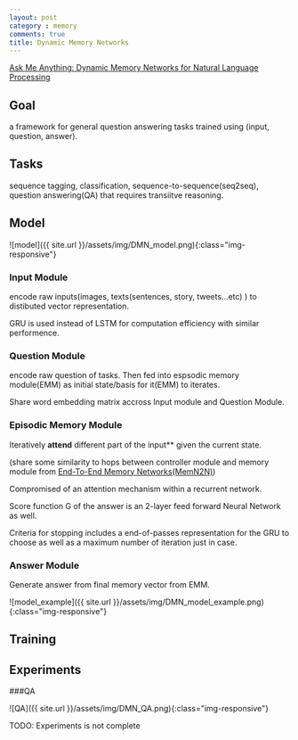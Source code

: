 ```yaml
---
layout: post
category : memory
comments: true
title: Dynamic Memory Networks 
---
```


[Ask Me Anything: Dynamic Memory Networks for Natural Language Processing](https://pdfs.semanticscholar.org/70b2/1f7c1670b89e48cabc00fd2e386da558bfa3.pdf?_ga=1.34565089.1904056589.1479429331)

## Goal

a framework for general question answering tasks trained using (input, question, answer). 

## Tasks

sequence tagging, classification, sequence-to-sequence(seq2seq), question answering(QA) that requires transiitve reasoning.

## Model

![model]({{ site.url }}/assets/img/DMN_model.png){:class="img-responsive"}

### Input Module

encode raw inputs(images, texts(sentences, story, tweets...etc) ) to distibuted vector representation. 

GRU is used instead of LSTM for computation efficiency with similar performence. 

### Question Module
encode raw question of tasks. Then fed into espsodic memory module(EMM) as initial state/basis for it(EMM) to iterates.

Share word embedding matrix accross Input module and Question Module.

### Episodic Memory Module

Iteratively **attend** different part of the input** given the current state. 

(share some similarity to hops between controller module and memory module from [End-To-End Memory Networks(MemN2N)](http://arxiv.org/abs/1503.08895)) 

Compromised of an attention mechanism within a recurrent network.

Score function G of the answer is an 2-layer feed forward Neural Network as well.

Criteria for stopping includes a end-of-passes representation for the GRU to choose as well as a maximum number of iteration just in case. 

### Answer Module

Generate answer from final memory vector from EMM.


![model_example]({{ site.url }}/assets/img/DMN_model_example.png){:class="img-responsive"}

## Training

## Experiments

###QA

![QA]({{ site.url }}/assets/img/DMN_QA.png){:class="img-responsive"}

TODO: Experiments is not complete


